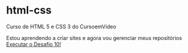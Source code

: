 # html-css
 Curso de HTML 5 e CSS 3  do CursoemVideo

 Estou aprendendo a criar sites e agora vou gerenciar meus repositórios
<a href='https://viniciusdagama.github.io/html-css/desafios/desafio-010/android.html'> Executar o Desafio 10!</a>
